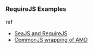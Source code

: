 ### RequireJS Examples

ref
- [SeaJS and RequireJS](http://www.douban.com/note/283566440/)
- [CommonJS wrapping of AMD](https://www.imququ.com/post/amd-simplified-commonjs-wrapping.html)
